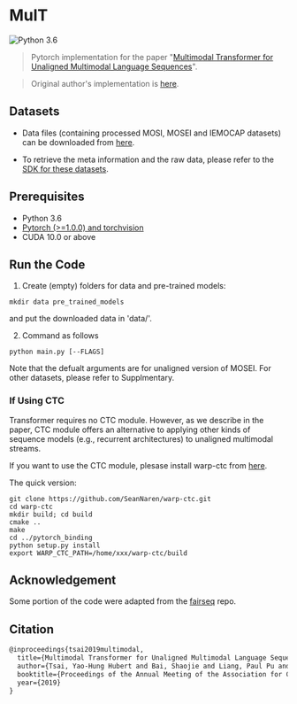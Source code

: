 # MulT

![Python 3.6](https://img.shields.io/badge/python-3.6-green.svg)  

> Pytorch implementation for the paper "[Multimodal Transformer for Unaligned Multimodal Language Sequences](https://arxiv.org/pdf/1906.00295.pdf)". 

> Original author's implementation is [here](https://github.com/yaohungt/Multimodal-Transformer).
 
  
## Datasets

 - Data files (containing processed MOSI, MOSEI and IEMOCAP datasets) can be downloaded from [here](https://www.dropbox.com/sh/hyzpgx1hp9nj37s/AAB7FhBqJOFDw2hEyvv2ZXHxa?dl=0).

 - To retrieve the meta information and the raw data, please refer to the [SDK for these datasets](https://github.com/A2Zadeh/CMU-MultimodalSDK).


## Prerequisites
- Python 3.6
- [Pytorch (>=1.0.0) and torchvision](https://pytorch.org/)
- CUDA 10.0 or above


## Run the Code

1. Create (empty) folders for data and pre-trained models:
~~~~
mkdir data pre_trained_models
~~~~

and put the downloaded data in 'data/'.

2. Command as follows
~~~~
python main.py [--FLAGS]
~~~~

Note that the defualt arguments are for unaligned version of MOSEI. For other datasets, please refer to Supplmentary.

### If Using CTC

Transformer requires no CTC module. However, as we describe in the paper, CTC module offers an alternative to applying other kinds of sequence models (e.g., recurrent architectures) to unaligned multimodal streams.

If you want to use the CTC module, plesase install warp-ctc from [here](https://github.com/baidu-research/warp-ctc).

The quick version:
~~~~
git clone https://github.com/SeanNaren/warp-ctc.git
cd warp-ctc
mkdir build; cd build
cmake ..
make
cd ../pytorch_binding
python setup.py install
export WARP_CTC_PATH=/home/xxx/warp-ctc/build
~~~~

## Acknowledgement
Some portion of the code were adapted from the [fairseq](https://github.com/pytorch/fairseq) repo.


## Citation

```tex
@inproceedings{tsai2019multimodal,
  title={Multimodal Transformer for Unaligned Multimodal Language Sequences},
  author={Tsai, Yao-Hung Hubert and Bai, Shaojie and Liang, Paul Pu and Kolter, J Zico and Morency, Louis-Philippe and Salakhutdinov, Ruslan},
  booktitle={Proceedings of the Annual Meeting of the Association for Computational Linguistics (ACL)},
  year={2019}
}
```
